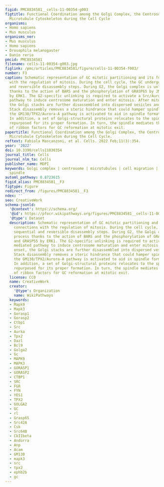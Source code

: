 ```yaml
---
figid: PMC8834581__cells-11-00354-g003
figtitle: Functional Coordination among the Golgi Complex, the Centrosome and the
  Microtubule Cytoskeleton during the Cell Cycle
organisms:
- Homo sapiens
- Mus musculus
organisms_ner:
- Mus musculus
- Homo sapiens
- Drosophila melanogaster
- Danio rerio
pmcid: PMC8834581
filename: cells-11-00354-g003.jpg
figlink: /pmc/articles/PMC8834581/figure/cells-11-00354-f003/
number: F3
caption: Schematic representation of GC mitotic partitioning and its functional connections
  with the regulation of mitosis. During the cell cycle, the GC undergoes sequential
  and reversible disassembly steps. During G2, the Golgi complex is unlinked process
  thanks to the action of BARS and the phosphorylation of GRASP65 by JNK2 and GRASP55
  by ERK1. The G2-specific unlinking is required to activate a Src/Aurora-A mediated
  pathway to induce centrosome maturation and enter mitosis. After mitosis onset,
  the Golgi stacks are further disassembled into dispersed vesicles and clusters.
  Stack disassembly removes a steric hindrance that could hamper spindle formation;
  the GM130/TPX2/Aurora-A pathway is activated to aid in spindle formation and orientation.
  In addition, a set of Golgi-structural proteins relocates to the spindle and is
  repurposed for its proper formation. In turn, the spindle mediates the inheritance
  of ribbon factors for GC reformation at mitotic exit.
papertitle: Functional Coordination among the Golgi Complex, the Centrosome and the
  Microtubule Cytoskeleton during the Cell Cycle.
reftext: Fabiola Mascanzoni, et al. Cells. 2022 Feb;11(3):354.
year: '2022'
doi: 10.3390/cells11030354
journal_title: Cells
journal_nlm_ta: Cells
publisher_name: MDPI
keywords: Golgi complex | centrosome | microtubules | cell migration | mitosis | mitotic
  spindle
automl_pathway: 0.8723615
figid_alias: PMC8834581__F3
figtype: Figure
redirect_from: /figures/PMC8834581__F3
ndex: ''
seo: CreativeWork
schema-jsonld:
  '@context': https://schema.org/
  '@id': https://pfocr.wikipathways.org/figures/PMC8834581__cells-11-00354-g003.html
  '@type': Dataset
  description: Schematic representation of GC mitotic partitioning and its functional
    connections with the regulation of mitosis. During the cell cycle, the GC undergoes
    sequential and reversible disassembly steps. During G2, the Golgi complex is unlinked
    process thanks to the action of BARS and the phosphorylation of GRASP65 by JNK2
    and GRASP55 by ERK1. The G2-specific unlinking is required to activate a Src/Aurora-A
    mediated pathway to induce centrosome maturation and enter mitosis. After mitosis
    onset, the Golgi stacks are further disassembled into dispersed vesicles and clusters.
    Stack disassembly removes a steric hindrance that could hamper spindle formation;
    the GM130/TPX2/Aurora-A pathway is activated to aid in spindle formation and orientation.
    In addition, a set of Golgi-structural proteins relocates to the spindle and is
    repurposed for its proper formation. In turn, the spindle mediates the inheritance
    of ribbon factors for GC reformation at mitotic exit.
  license: CC0
  name: CreativeWork
  creator:
    '@type': Organization
    name: WikiPathways
  keywords:
  - Mapk9
  - Mapk3
  - Gorasp1
  - Gorasp2
  - Ctbp1
  - Src
  - Aurka
  - Tpx2
  - Dazl
  - Bcl9
  - Golga2
  - Gc
  - MAPK9
  - MAPK3
  - GORASP1
  - GORASP2
  - CTBP1
  - SRC
  - FGR
  - FYN
  - YES1
  - TPX2
  - GOLGA2
  - GC
  - rl
  - Grasp65
  - Src42A
  - Csk
  - Src64B
  - CkIIbeta
  - Andorra
  - Anp
  - Acam
  - GM130
  - mapk3
  - src
  - tpx2
  - ephb2b
  - gc
---
```

